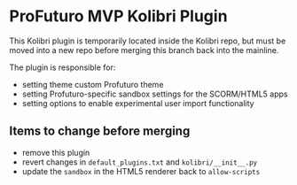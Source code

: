 
# ProFuturo MVP Kolibri Plugin

This Kolibri plugin is temporarily located inside the Kolibri repo, but must be moved into a new repo before merging this branch back into the mainline.

The plugin is responsible for:

* setting theme custom Profuturo theme
* setting Profuturo-specific sandbox settings for the SCORM/HTML5 apps
* setting options to enable experimental user import functionality


## Items to change before merging

* remove this plugin
* revert changes in `default_plugins.txt` and `kolibri/__init__.py`
* update the `sandbox` in the HTML5 renderer back to `allow-scripts`

